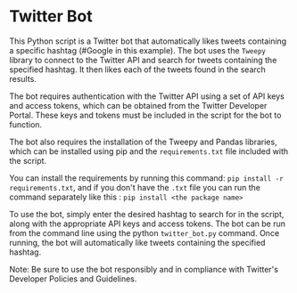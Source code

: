 # Twitter Bot
This Python script is a Twitter bot that automatically likes tweets containing a specific hashtag (#Google in this example). The bot uses the `Tweepy` library to connect to the Twitter API and search for tweets containing the specified hashtag. It then likes each of the tweets found in the search results.

The bot requires authentication with the Twitter API using a set of API keys and access tokens, which can be obtained from the Twitter Developer Portal. These keys and tokens must be included in the script for the bot to function.

The bot also requires the installation of the Tweepy and Pandas libraries, which can be installed using pip and the `requirements.txt` file included with the script.

You can install the requirements by running this command: `pip install -r requirements.txt`, and if you don't have the `.txt` file you can run the command separately like this : `pip install <the package name>`

To use the bot, simply enter the desired hashtag to search for in the script, along with the appropriate API keys and access tokens. The bot can be run from the command line using the python `twitter_bot.py` command. Once running, the bot will automatically like tweets containing the specified hashtag.

Note: Be sure to use the bot responsibly and in compliance with Twitter's Developer Policies and Guidelines.
